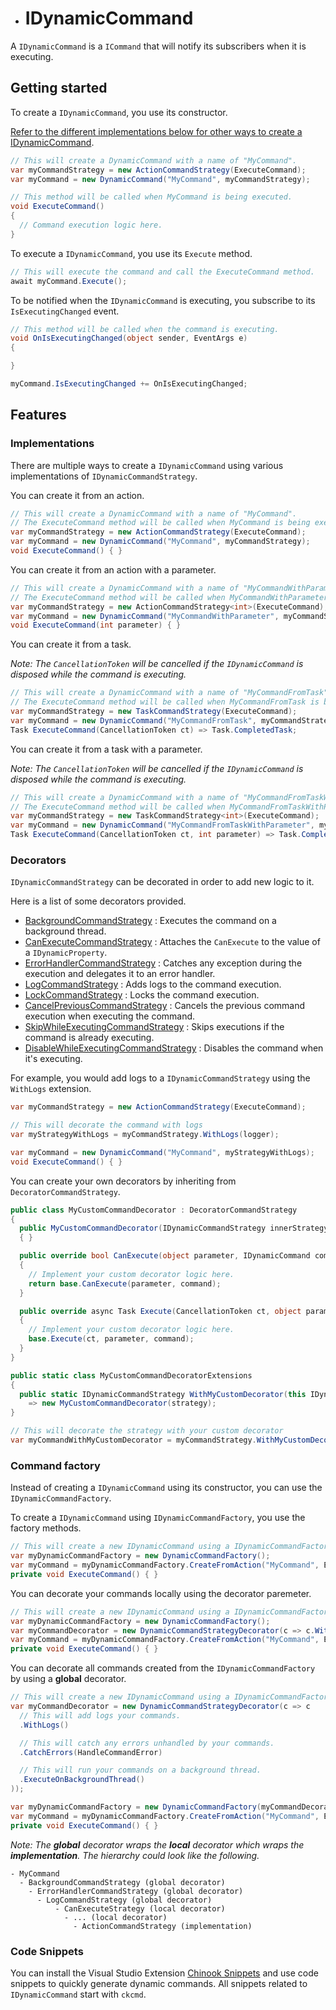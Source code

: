 ﻿* # IDynamicCommand

A `IDynamicCommand` is a `ICommand` that will notify its subscribers when it is executing.

## Getting started

To create a `IDynamicCommand`, you use its constructor.

[Refer to the different implementations below for other ways to create a IDynamicCommand](#implementations).

```csharp
// This will create a DynamicCommand with a name of "MyCommand".
var myCommandStrategy = new ActionCommandStrategy(ExecuteCommand);
var myCommand = new DynamicCommand("MyCommand", myCommandStrategy);

// This method will be called when MyCommand is being executed.
void ExecuteCommand()
{
  // Command execution logic here.
}
```

To execute a `IDynamicCommand`, you use its `Execute` method.

```csharp
// This will execute the command and call the ExecuteCommand method.
await myCommand.Execute();
```

To be notified when the `IDynamicCommand` is executing, you subscribe to its `IsExecutingChanged` event.

```csharp
// This method will be called when the command is executing.
void OnIsExecutingChanged(object sender, EventArgs e)
{

}

myCommand.IsExecutingChanged += OnIsExecutingChanged;
```

## Features

### Implementations

There are multiple ways to create a `IDynamicCommand` using various implementations of `IDynamicCommandStrategy`.

You can create it from an action.

```csharp
// This will create a DynamicCommand with a name of "MyCommand".
// The ExecuteCommand method will be called when MyCommand is being executed.
var myCommandStrategy = new ActionCommandStrategy(ExecuteCommand);
var myCommand = new DynamicCommand("MyCommand", myCommandStrategy);
void ExecuteCommand() { }
```

You can create it from an action with a parameter.

```csharp
// This will create a DynamicCommand with a name of "MyCommandWithParameter".
// The ExecuteCommand method will be called when MyCommandWithParameter is being executed.
var myCommandStrategy = new ActionCommandStrategy<int>(ExecuteCommand);
var myCommand = new DynamicCommand("MyCommandWithParameter", myCommandStrategy);
void ExecuteCommand(int parameter) { }
```

You can create it from a task.

_Note: The `CancellationToken` will be cancelled if the `IDynamicCommand` is disposed while the command is executing._

```csharp
// This will create a DynamicCommand with a name of "MyCommandFromTask".
// The ExecuteCommand method will be called when MyCommandFromTask is being executed.
var myCommandStrategy = new TaskCommandStrategy(ExecuteCommand);
var myCommand = new DynamicCommand("MyCommandFromTask", myCommandStrategy);
Task ExecuteCommand(CancellationToken ct) => Task.CompletedTask;
```

You can create it from a task with a parameter.

_Note: The `CancellationToken` will be cancelled if the `IDynamicCommand` is disposed while the command is executing._

```csharp
// This will create a DynamicCommand with a name of "MyCommandFromTaskWithParameter".
// The ExecuteCommand method will be called when MyCommandFromTaskWithParameter is being executed.
var myCommandStrategy = new TaskCommandStrategy<int>(ExecuteCommand);
var myCommand = new DynamicCommand("MyCommandFromTaskWithParameter", myCommandStrategy);
Task ExecuteCommand(CancellationToken ct, int parameter) => Task.CompletedTask;
```

### Decorators

`IDynamicCommandStrategy` can be decorated in order to add new logic to it.

Here is a list of some decorators provided.

- [BackgroundCommandStrategy](Implementations/Strategies/BackgroundCommandStrategy.cs) : Executes the command on a background thread.
- [CanExecuteCommandStrategy](Implementations/Strategies/CanExecuteCommandStrategy.cs) : Attaches the `CanExecute` to the value of a `IDynamicProperty`.
- [ErrorHandlerCommandStrategy](Implementations/Strategies/ErrorHandlerCommandStrategy.cs) : Catches any exception during the execution and delegates it to an error handler.
- [LogCommandStrategy](Implementations/Strategies/DynamicCommandWithLogger.cs) : Adds logs to the command execution.
- [LockCommandStrategy](Implementations/Strategies/LockCommandStrategy.cs) : Locks the command execution.
- [CancelPreviousCommandStrategy](Implementations/Strategies/CancelPreviousCommandStrategy.cs) : Cancels the previous command execution when executing the command.
- [SkipWhileExecutingCommandStrategy](Implementations/Strategies/SkipWhileExecutingCommandStrategy.cs) : Skips executions if the command is already executing.
- [DisableWhileExecutingCommandStrategy](Implementations/Strategies/DisableWhileExecutingCommandStrategy.cs) : Disables the command when it's executing.

For example, you would add logs to a `IDynamicCommandStrategy` using the `WithLogs` extension.

```csharp
var myCommandStrategy = new ActionCommandStrategy(ExecuteCommand);

// This will decorate the command with logs
var myStrategyWithLogs = myCommandStrategy.WithLogs(logger);

var myCommand = new DynamicCommand("MyCommand", myStrategyWithLogs);
void ExecuteCommand() { }
```

You can create your own decorators by inheriting from `DecoratorCommandStrategy`.

```csharp
public class MyCustomCommandDecorator : DecoratorCommandStrategy
{
  public MyCustomCommandDecorator(IDynamicCommandStrategy innerStrategy) : base(innerStrategy)
  { }

  public override bool CanExecute(object parameter, IDynamicCommand command)
  {
    // Implement your custom decorator logic here.
    return base.CanExecute(parameter, command);
  }

  public override async Task Execute(CancellationToken ct, object parameter, IDynamicCommand command)
  {
    // Implement your custom decorator logic here.
    base.Execute(ct, parameter, command);
  }
}

public static class MyCustomCommandDecoratorExtensions
{
  public static IDynamicCommandStrategy WithMyCustomDecorator(this IDynamicCommandStrategy strategy)
    => new MyCustomCommandDecorator(strategy);
}

// This will decorate the strategy with your custom decorator
var myCommandWithMyCustomDecorator = myCommandStrategy.WithMyCustomDecorator();
```

### Command factory

Instead of creating a `IDynamicCommand` using its constructor, you can use the `IDynamicCommandFactory`.

To create a `IDynamicCommand` using `IDynamicCommandFactory`, you use the factory methods.

```csharp
// This will create a new IDynamicCommand using a IDynamicCommandFactory
var myDynamicCommandFactory = new DynamicCommandFactory();
var myCommand = myDynamicCommandFactory.CreateFromAction("MyCommand", ExecuteCommand);
private void ExecuteCommand() { }
```

You can decorate your commands locally using the decorator paremeter.

```csharp
// This will create a new IDynamicCommand using a IDynamicCommandFactory
var myDynamicCommandFactory = new DynamicCommandFactory();
var myCommandDecorator = new DynamicCommandStrategyDecorator(c => c.WithLogs());
var myCommand = myDynamicCommandFactory.CreateFromAction("MyCommand", ExecuteCommand, myCommandDecorator);
private void ExecuteCommand() { }
```

You can decorate all commands created from the `IDynamicCommandFactory` by using a **global** decorator.

```csharp
// This will create a new IDynamicCommand using a IDynamicCommandFactory
var myCommandDecorator = new DynamicCommandStrategyDecorator(c => c
  // This will add logs your commands.
  .WithLogs()

  // This will catch any errors unhandled by your commands.
  .CatchErrors(HandleCommandError)

  // This will run your commands on a background thread.
  .ExecuteOnBackgroundThread()
));

var myDynamicCommandFactory = new DynamicCommandFactory(myCommandDecorator);
var myCommand = myDynamicCommandFactory.CreateFromAction("MyCommand", ExecuteCommand);
private void ExecuteCommand() { }
```

_Note: The **global** decorator wraps the **local** decorator which wraps the **implementation**. The hierarchy could look like the following._

```
- MyCommand
  - BackgroundCommandStrategy (global decorator)
    - ErrorHandlerCommandStrategy (global decorator)
      - LogCommandStrategy (global decorator)
          - CanExecuteStrategy (local decorator)
            - ... (local decorator)
              - ActionCommandStrategy (implementation)
```

### Code Snippets

You can install the Visual Studio Extension [Chinook Snippets](https://marketplace.visualstudio.com/items?itemName=nventivecorp.ChinookSnippets) and use code snippets to quickly generate dynamic commands.
All snippets related to `IDynamicCommand` start with `ckcmd`.
